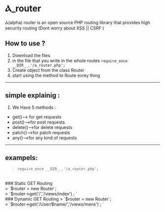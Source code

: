 # Ⲁ_router
Ⲁ(alpha) router is an open source PHP routing library that provides high security routing (Dont worry about XSS || CSRF )

## How to use ?
1. Download the files
2. in the file that you write in the whole routes  `require_once __DIR__.'/a_router.php';` 
3. Create object from the class Router
4. start using the method to Route evrey thing
---
## simple explainig : 
1. We Have 5 methods :
* get()--> for get requests
* post()-->for post requests
* delete()-->for delete requests
* patch()-->for patch requests
* any()-->for any kind of requests
---
## exampels:
> `require_once __DIR__.'/a_router.php';`
<br />
### Static GET  Routing
<br />
> `$router = new Router`;
<br />
> `$router->get('/','/views/index') ; `
<br />
### Dynamic GET Routing
> `$router = new Router`;
<br />
> `$router->get('/User/$name/','/views/mens') ; `


